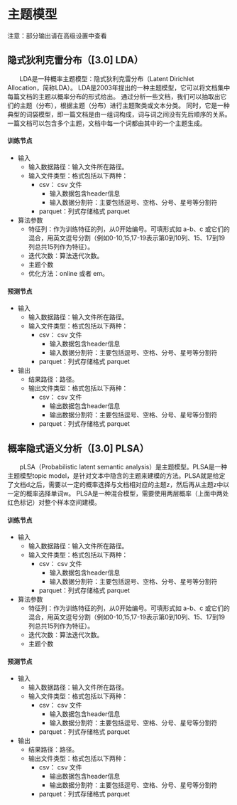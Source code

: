 # 主题模型

注意：部分输出请在高级设置中查看

## 隐式狄利克雷分布（[3.0] LDA）

&nbsp;&nbsp;&nbsp;&nbsp;&nbsp;&nbsp;&nbsp;LDA是一种概率主题模型：隐式狄利克雷分布（Latent Dirichlet Allocation，简称LDA）。
LDA是2003年提出的一种主题模型，它可以将文档集中每篇文档的主题以概率分布的形式给出。 通过分析一些文档，我们可以抽取出它们的主题（分布），根据主题（分布）进行主题聚类或文本分类。
同时，它是一种典型的词袋模型，即一篇文档是由一组词构成，词与词之间没有先后顺序的关系。一篇文档可以包含多个主题，文档中每一个词都由其中的一个主题生成。

#### 训练节点
  - 输入
    - 输入数据路径：输入文件所在路径。
    - 输入文件类型：格式包括以下两种：
      - csv： csv 文件
        - 输入数据包含header信息
        - 输入数据分割符：主要包括逗号、空格、分号、星号等分割符
      - parquet：列式存储格式 parquet
  - 算法参数
    - 特征列：作为训练特征的列，从0开始编号。可填形式如 a-b、c 或它们的混合，用英文逗号分割（例如0-10,15,17-19表示第0到10列、15、17到19列总共15列作为特征）。
    - 迭代次数：算法迭代次数。
    - 主题个数
    - 优化方法：online 或者 em。  
    
#### 预测节点
  - 输入
    - 输入数据路径：输入文件所在路径。
    - 输入文件类型：格式包括以下两种：
      - csv： csv 文件
        - 输入数据包含header信息
        - 输入数据分割符：主要包括逗号、空格、分号、星号等分割符
      - parquet：列式存储格式 parquet
  - 输出
    - 结果路径：路径。
    - 输出文件类型：格式包括以下两种：
      - csv： csv 文件
        - 输出数据包含header信息
        - 输出数据分割符：主要包括逗号、空格、分号、星号等分割符
      - parquet：列式存储格式 parquet

## 概率隐式语义分析（[3.0] PLSA）

&nbsp;&nbsp;&nbsp;&nbsp;&nbsp;&nbsp;&nbsp;pLSA（Probabilistic latent semantic analysis）是主题模型。PLSA是一种主题模型topic model，是针对文本中隐含的主题来建模的方法。PLSA就是给定了文档d之后，需要以一定的概率选择与文档相对应的主题z，然后再从主题z中以一定的概率选择单词w。
PLSA是一种混合模型，需要使用两层概率（上面中两处红色标记）对整个样本空间建模。

#### 训练节点
  - 输入
    - 输入数据路径：输入文件所在路径。
    - 输入文件类型：格式包括以下两种：
      - csv： csv 文件
        - 输入数据包含header信息
        - 输入数据分割符：主要包括逗号、空格、分号、星号等分割符
      - parquet：列式存储格式 parquet
  - 算法参数
    - 特征列：作为训练特征的列，从0开始编号。可填形式如 a-b、c 或它们的混合，用英文逗号分割（例如0-10,15,17-19表示第0到10列、15、17到19列总共15列作为特征）。
    - 迭代次数：算法迭代次数。
    - 主题个数
    
#### 预测节点
  - 输入
    - 输入数据路径：输入文件所在路径。
    - 输入文件类型：格式包括以下两种：
      - csv： csv 文件
        - 输入数据包含header信息
        - 输入数据分割符：主要包括逗号、空格、分号、星号等分割符
      - parquet：列式存储格式 parquet
  - 输出
    - 结果路径：路径。
    - 输出文件类型：格式包括以下两种：
      - csv： csv 文件
        - 输出数据包含header信息
        - 输出数据分割符：主要包括逗号、空格、分号、星号等分割符
      - parquet：列式存储格式 parquet
